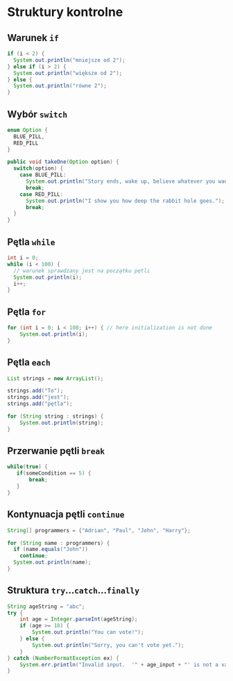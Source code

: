 Struktury kontrolne
===================

Warunek ``if``
--------------

```java
if (i < 2) {
  System.out.println("mniejsze od 2");
} else if (i > 2) {
  System.out.println("większe od 2");
} else {
  System.out.println("równe 2");
}
```

Wybór ``switch``
----------------

```java
enum Option {
  BLUE_PILL,
  RED_PILL
}

public void takeOne(Option option) {
  switch(option) {
    case BLUE_PILL:
      System.out.println("Story ends, wake up, believe whatever you want.");
      break;
    case RED_PILL:
      System.out.println("I show you how deep the rabbit hole goes.");
      break;
  }
}
```

Pętla ``while``
---------------

```java
int i = 0;
while (i < 100) {
  // warunek sprawdzany jest na początku pętli
  System.out.println(i);
  i++;
}
```

Pętla ``for``
-------------

```java
for (int i = 0; i < 100; i++) { // here initialization is not done
    System.out.println(i);
}
```

Pętla ``each``
-------------

```java
List strings = new ArrayList();

strings.add("To");
strings.add("jest");
strings.add("pętla");

for (String string : strings) {
    System.out.println(string);
}
```

Przerwanie pętli ``break``
--------------------------

```java
while(true) {
   if(someCondition == 5) {
       break;
   }
}
```

Kontynuacja pętli ``continue``
------------------------------

```java
String[] programmers = {"Adrian", "Paul", "John", "Harry"};

for (String name : programmers) {
  if (name.equals("John"))
    continue;
  System.out.println(name);
}
```

Struktura ``try``...``catch``...``finally``
-------------------------------------------

```java
String ageString = "abc";
try {
    int age = Integer.parseInt(ageString);
    if (age >= 18) {
        System.out.println("You can vote!");
    } else {
        System.out.println("Sorry, you can't vote yet.");
    }
} catch (NumberFormatException ex) {
    System.err.println("Invalid input.  '" + age_input + "' is not a valid integer.");
}
```
